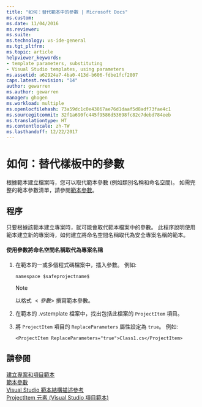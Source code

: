 ```yaml
---
title: "如何：替代範本中的參數 | Microsoft Docs"
ms.custom: 
ms.date: 11/04/2016
ms.reviewer: 
ms.suite: 
ms.technology: vs-ide-general
ms.tgt_pltfrm: 
ms.topic: article
helpviewer_keywords:
- template parameters, substituting
- Visual Studio templates, using parameters
ms.assetid: a62924a7-4ba0-413d-b606-fdbe1fcf2807
caps.latest.revision: "14"
author: gewarren
ms.author: gewarren
manager: ghogen
ms.workload: multiple
ms.openlocfilehash: 73a59dc1c0e43867ae76d1daaf5d8adf73fae4c1
ms.sourcegitcommit: 32f1a690fc445f9586d53698fc82c7debd784eeb
ms.translationtype: HT
ms.contentlocale: zh-TW
ms.lasthandoff: 12/22/2017
---
```

# <a name="how-to-substitute-parameters-in-a-template"></a>如何：替代樣板中的參數
根據範本建立檔案時，您可以取代範本參數 (例如類別名稱和命名空間)。 如需完整的範本參數清單，請參閱[範本參數](../ide/template-parameters.md)。  
  
## <a name="procedure"></a>程序  
 只要根據該範本建立專案時，就可能會取代範本檔案中的參數。 此程序說明使用範本建立新的專案時，如何建立將命名空間名稱取代為安全專案名稱的範本。  
  
#### <a name="to-use-a-parameter-to-replace-namespace-name-with-the-project-name"></a>使用參數將命名空間名稱取代為專案名稱  
  
1.  在範本的一或多個程式碼檔案中，插入參數。 例如:   
  
    ```  
    namespace $safeprojectname$  
    ```  
  
    > [!NOTE]
    >  以格式 $<參數>$ 撰寫範本參數。  
  
2.  在範本的 .vstemplate 檔案中，找出包括此檔案的 `ProjectItem` 項目。  
  
3.  將 `ProjectItem` 項目的 `ReplaceParameters` 屬性設定為 `true`。 例如:   
  
    ```  
    <ProjectItem ReplaceParameters="true">Class1.cs</ProjectItem>  
    ```  
  
## <a name="see-also"></a>請參閱  
 [建立專案和項目範本](../ide/creating-project-and-item-templates.md)   
 [範本參數](../ide/template-parameters.md)   
 [Visual Studio 範本結構描述參考](../extensibility/visual-studio-template-schema-reference.md)   
 [ProjectItem 元素 (Visual Studio 項目範本)](../extensibility/projectitem-element-visual-studio-item-templates.md)